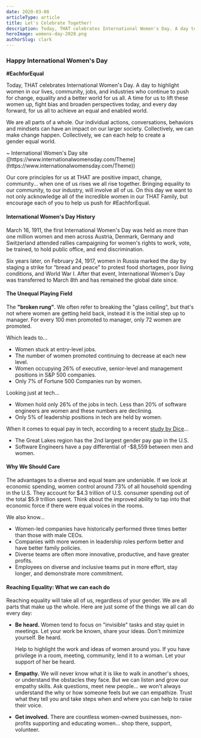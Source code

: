 ```yaml
---
date: 2020-03-08
articleType: article
title: Let's Celebrate Together!
description: Today, THAT celebrates International Women's Day. A day to highlight women in our lives, community, jobs, and industries who continue to push for change, equality and a better world for us all.
heroImage: womens-day-2020.png
authorSlug: clark
---
```



### Happy International Women's Day 

**#EachforEqual**

Today, THAT celebrates International Women's Day. A day to highlight women in our lives, community, jobs, and industries who continue to push for change, equality and a better world for us all. A time for us to lift these women up, fight bias and broaden perspectives today, and every day forward, for us all to achieve an equal and enabled world.

<p class="quote">We are all parts of a whole. Our individual actions, conversations, behaviors and mindsets can have an impact on our larger society. Collectively, we can make change happen. Collectively, we can each help to create a gender equal world.
</p>

<p class="quote">
~ International Women's Day site ([https://www.internationalwomensday.com/Theme](https://www.internationalwomensday.com/Theme))
</p>

Our core principles for us at THAT are positive impact, change, community... when one of us rises we all rise together. Bringing equality to our community, to our industry, will involve all of us. On this day we want to not only acknowledge all of the incredible women in our THAT Family, but encourage each of you to help us push for #EachforEqual.

#### International Women's Day History

March 16, 1911, the first International Women's Day was held as more than one million women and men across Austria, Denmark, Germany and Switzerland attended rallies campaigning for women's rights to work, vote, be trained, to hold public office, and end discrimination.

Six years later, on February 24, 1917, women in Russia marked the day by staging a strike for “bread and peace” to protest food shortages, poor living conditions, and World War I. After that event, International Women's Day was transferred to March 8th and has remained the global date since.

#### The Unequal Playing Field

The **"broken rung"**. We often refer to breaking the "glass ceiling", but that's not where women are getting held back, instead it is the initial step up to manager. For every 100 men promoted to manager, only 72 women are promoted.

Which leads to...

- Women stuck at entry-level jobs.
- The number of women promoted continuing to decrease at each new level.
- Women occupying 26% of executive, senior-level and management positions in S&P 500 companies.
- Only 7% of Fortune 500 Companies run by women.

Looking just at tech...

- Women hold only 26% of the jobs in tech. Less than 20% of software engineers are women and these numbers are declining.
- Only 5% of leadership positions in tech are held by women.

When it comes to equal pay in tech, according to a recent [study by Dice](http://marketing.dice.com/pdf/2020/Dice_Gender_Pay_Gap_In_Tech_Report.pdf)...

- The Great Lakes region has the 2nd largest gender pay gap in the U.S.
- Software Engineers have a pay differential of -\$8,559 between men and women.

#### Why We Should Care

The advantages to a diverse and equal team are undeniable. If we look at economic spending, women control around 73% of all household spending in the U.S. They account for $4.3 trillion of U.S. consumer spending out of the total $5.9 trillion spent. Think about the improved ability to tap into that economic force if there were equal voices in the rooms.

We also know...

- Women-led companies have historically performed three times better than those with male CEOs.
- Companies with more women in leadership roles perform better and have better family policies.
- Diverse teams are often more innovative, productive, and have greater profits.
- Employees on diverse and inclusive teams put in more effort, stay longer, and demonstrate more commitment.

#### Reaching Equality: What we can each do

Reaching equality will take all of us, regardless of your gender. We are all parts that make up the whole. Here are just some of the things we all can do every day:

- **Be heard.** Women tend to focus on "invisible" tasks and stay quiet in meetings. Let your work be known, share your ideas. Don't minimize yourself. Be heard.

  Help to highlight the work and ideas of women around you. If you have privilege in a room, meeting, community, lend it to a woman. Let your support of her be heard.

- **Empathy.** We will never know what it is like to walk in another's shoes, or understand the obstacles they face. But we can listen and grow our empathy skills. Ask questions, meet new people... we won't always understand the why or how someone feels but we can empathize. Trust what they tell you and take steps when and where you can help to raise their voice.
- **Get involved.** There are countless women-owned businesses, non-profits supporting and educating women... shop there, support, volunteer.
